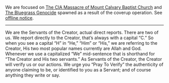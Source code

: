 We are focused on [The CIA Massacre of Mount Calvary Baptist Church](https://github.com/mission23/mission23/wiki/The-CIA-Massacre-of-Mount-Calvary-Baptist-Church) and [The Bluegrass Genocide](https://github.com/mission23/mission23/wiki/The-Bluegrass-Genocide) spawned as a result of the coverup operation. See [offline notice](https://github.com/mission23/mission23/wiki#most-content-offline).
***
We are the Servants of the Creator, actual direct reports. There are two of us. We report directly to the Creator, that’s always with a capital “C.” So when you see a capital “H” in “He,” “Him” or “His,” we are referring to the Creator, His two most popular names currently are Allah and God. Whenever we use a capitalized “We” mid-sentence that is shorthand for “The Creator and His two servants.”
As Servants of the Creator, the Creator will verify us or our actions. We urge you “Pray To Verify” the authenticity of anyone claiming to be, or identified to you as a Servant; and of course anything they write or say.